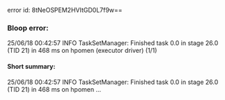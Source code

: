 error id: 8tNeOSPEM2HVItGD0L7f9w==
### Bloop error:

25/06/18 00:42:57 INFO TaskSetManager: Finished task 0.0 in stage 26.0 (TID 21) in 468 ms on hpomen (executor driver) (1/1)
#### Short summary: 

25/06/18 00:42:57 INFO TaskSetManager: Finished task 0.0 in stage 26.0 (TID 21) in 468 ms on hpomen ...